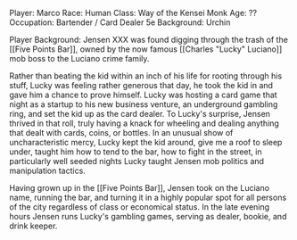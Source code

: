 Player: Marco
Race: Human
Class: Way of the Kensei Monk
Age: ??
Occupation: Bartender / Card Dealer
5e Background: Urchin

Player Background: 
Jensen XXX was found digging through the trash of the [[Five Points Bar]], owned by the now famous [[Charles "Lucky" Luciano]] mob boss to the Luciano crime family. 

Rather than beating the kid within an inch of his life for rooting through his stuff, Lucky was feeling rather generous that day, he took the kid in and gave him a chance to prove himself. 
Lucky was hosting a card game that night as a startup to his new business venture, an underground gambling ring, and set the kid up as the card dealer. 
To Lucky's surprise, Jensen thrived in that roll, truly having a knack for wheeling and dealing anything that dealt with cards, coins, or bottles. 
In an unusual show of uncharacteristic mercy, Lucky kept the kid around, give me a roof to sleep under, taught him how to tend to the bar, how to fight in the street, in particularly well seeded nights Lucky taught Jensen mob politics and manipulation tactics. 

Having grown up in the [[Five Points Bar]], Jensen took on the Luciano name, running the bar, and turning it in a highly popular spot for all persons of the city regardless of class or economical status. In the late evening hours Jensen runs Lucky's gambling games, serving as dealer, bookie, and drink keeper. 
